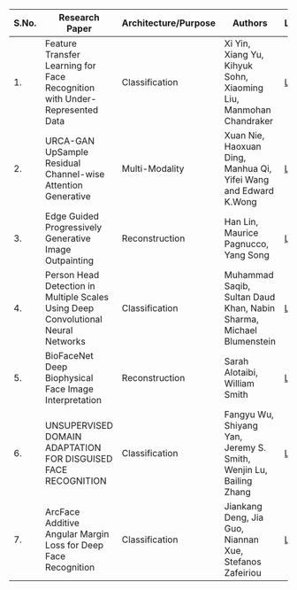 | S.No. | Research Paper | Architecture/Purpose | Authors | Link |
| ---- | ---- | ---- | ---- | ---- |
|1.|Feature Transfer Learning for Face Recognition with Under-Represented Data|Classification|Xi Yin, Xiang Yu, Kihyuk Sohn, Xiaoming Liu, Manmohan Chandraker|[Link](https://github.com/kwanit1142/Research-Papers-Reading-Directory/blob/main/Computer%20Vision/Feature%20Transfer%20Learning%20for%20Face%20Recognition%20with%20Under-Represented%20Data.pdf)|
|2.|URCA-GAN UpSample Residual Channel-wise Attention Generative|Multi-Modality|Xuan Nie, Haoxuan Ding, Manhua Qi, Yifei Wang and Edward K.Wong|[Link](https://github.com/kwanit1142/Research-Papers-Reading-Directory/blob/main/Computer%20Vision/URCA-GAN%20UpSample%20Residual%20Channel-wise%20Attention%20Generative.pdf)|
|3.|Edge Guided Progressively Generative Image Outpainting|Reconstruction|Han Lin, Maurice Pagnucco, Yang Song|[Link](https://github.com/kwanit1142/Research-Papers-Reading-Directory/blob/main/Computer%20Vision/Edge%20Guided%20Progressively%20Generative%20Image%20Outpainting.pdf)|
|4.|Person Head Detection in Multiple Scales Using Deep Convolutional Neural Networks|Classification|Muhammad Saqib, Sultan Daud Khan, Nabin Sharma, Michael Blumenstein|[Link](https://github.com/kwanit1142/Research-Papers-Reading-Directory/blob/main/Computer%20Vision/Person%20Head%20Detection%20in%20Multiple%20Scales%20Using%20Deep%20Convolutional%20Neural%20Networks.pdf)|
|5.|BioFaceNet Deep Biophysical Face Image Interpretation|Reconstruction|Sarah Alotaibi, William Smith|[Link](https://github.com/kwanit1142/Research-Papers-Reading-Directory/blob/main/Computer%20Vision/BioFaceNet%20Deep%20Biophysical%20Face%20Image%20Interpretation.pdf)|
|6.|UNSUPERVISED DOMAIN ADAPTATION FOR DISGUISED FACE RECOGNITION|Classification|Fangyu Wu, Shiyang Yan, Jeremy S. Smith, Wenjin Lu, Bailing Zhang|[Link](https://github.com/kwanit1142/Research-Papers-Reading-Directory/blob/main/Computer%20Vision/UNSUPERVISED%20DOMAIN%20ADAPTATION%20FOR%20DISGUISED%20FACE%20RECOGNITION.pdf)|
|7.|ArcFace Additive Angular Margin Loss for Deep Face Recognition|Classification|Jiankang Deng, Jia Guo, Niannan Xue, Stefanos Zafeiriou|[Link](https://github.com/kwanit1142/Research-Papers-Reading-Directory/blob/main/Computer%20Vision/ArcFace%20Additive%20Angular%20Margin%20Loss%20for%20Deep%20Face%20Recognition.pdf)|

